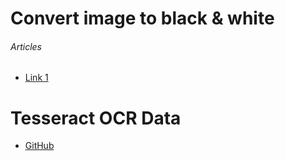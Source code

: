 # Convert image to black & white
###### Articles
- [Link 1](https://memorynotfound.com/convert-image-black-white-java/)

# Tesseract OCR Data
- [GitHub](https://github.com/tesseract-ocr/tessdata)